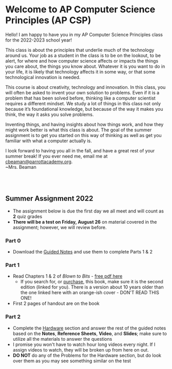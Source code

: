 # Welcome to AP Computer Science Principles (AP CSP)

Hello! I am happy to have you in my AP Computer Science Principles class for the 2022-2023 school year! 

This class is about the principles that underlie much of the technology around us. Your job as a student in the class is to be on the lookout, to be alert, for where and how computer science affects or impacts the things you care about, the things you know about. Whatever it is you want to do in your life, it is likely that technology affects it in some way, or that some technological innovation is needed.

This course is about creativity, technology and innovation. In this class, you will often be asked to invent your own solution to problems. Even if it is a problem that has been solved before, thinking like a computer scientist requires a different mindset. We study a lot of things in this class not only because it’s foundational knowledge, but because of the way it makes you think, the way it asks you solve problems.

Inventing things, and having insights about how things work, and how they might work better is what this class is about. The goal of the summer assignment is to get you started on this way of thinking as well as get you familiar with what a computer actually is.

I look forward to having you all in the fall, and have a great rest of your summer break! If you ever need me, email me at <cbeaman@parrottacademy.org>.  
~Mrs. Beaman

<br><br>

## Summer Assignment 2022 

- The assignment below is due the first day we all meet and will count as **2** quiz grades
- **There will be a test on Friday, August 26** on material covered in the assignment; however, we will review before.

### Part 0
- Download the [Guided Notes](\apcsp\assets\pdfs\summer\summer-22.pdf) and use them to complete Parts 1 & 2

### Part 1
- Read Chapters 1 & 2 of *Blown to Bits* - [free pdf here](http://www.bitsbook.com/wp-content/uploads/2021/08/9780137441075-Blown-to-Bits-2e.pdf)
  - If you search for, or [purchase](https://www.bitsbook.com/buy-the-book/), this book, make sure it is the second edition (linked for you). There is a version about 10 years older than the one linked here with an orange-ish cover - DON'T READ THIS ONE!
- First 2 pages of handout are on the book

### Part 2
- Complete the [Hardware](/apcsp/curriculum/understanding_technology/hardware) section and answer the rest of the guided notes based on the **Notes**, **Reference Sheets**, **Video**, and **Slides**; make sure to utilize all the materials to answer the questions
- I promise you won't have to watch hour long videos every night. If I assign videos to watch, they will be broken up from here on out.
- **DO NOT** do any of the Problems for the Hardware section, but do look over them as you may see something similar on the test
